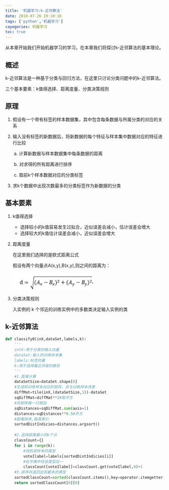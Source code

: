 ```yaml
---
title: '机器学习:k-近邻算法'
date: 2018-07-26 19:10:10
tags: ['python','机器学习']
cayegories: 机器学习
toc: true
---
```




从本章开始我们开始机器学习的学习，在本章我们将探讨k-近邻算法的基本理论。

## 概述

k-近邻算法是一种基于分类与回归方法，在这里只讨论分类问题中的k-近邻算法。

三个基本要素：k值得选择、距离度量、分类决策规则

## 原理

1. 假设有一个带有标签的样本数据集，其中包含每条数据与所属分类的对应的关系

2. 输入没有标签的新数据后，将新数据的每个特征与样本集中数据对应的特征进行比较

   ​    a. 计算新数据与样本数据集中每条数据的距离

   ​    b. 对求得的所有距离进行排序

   ​    c. 取前k个样本数据对应的分类标签

3. 求k个数据中出现次数最多的分类标签作为新数据的分类



## 基本要素

1. k值得选择

   - 选择较小的k值容易发生过拟合，近似误差会减小，估计误差会增大
   - 选择较大的k值估计误差会减小，近似误差会增大

2. 距离度量

   在这里我们选择的是欧式距离公式

   假设有两个向量点A(x,y),B(x,y),则之间的距离为：

   ![](https://github.com/TonyJent/myMachineLearning/blob/master/images/02_kNN/%E8%B7%9D%E7%A6%BB%E5%85%AC%E5%BC%8F.PNG)

3. 分类决策规则

   入实例的 k 个邻近的训练实例中的多数类决定输入实例的类 

## k-近邻算法

```python
def classify0(inX,dataSet,labels,k):
    '''
    intX:用于分类的输入向量
    dataSet:输入的训练样本集
    labels:标签向量
    k:用于选择最近邻居的数目
    '''
    #1.距离计算
    dataSetSize=dataSet.shape[0]
    #生成和训练样本对应的矩阵，并与训练样本求差
    diffMat=tile(inX,(dataSetSize,1))-dataSet
    sqDiffMat=diffMat**2#取平方
    #将矩阵每一行相加
    sqDistances=sqDiffMat.sum(axis=1)
    distances=sqDistances**0.5#开方
    #距离排序,取其索引
    sortedDistIndicies=distances.argsort()

    #2.选择距离最小的k个点
    classCount={}
    for i in range(k):
        #找到该样本的类型
        voteIlabel=labels[sortedDistIndicies[i]]
        #在字典中将该类型加一
        classCount[voteIlabel]=classCount.get(voteIlabel,0)+1
    #3.排序并返回出现最多的类型
    sortedClassCount=sorted(classCount.items(),key=operator.itemgetter(1),reverse=True)
    return sortedClassCount[0][0]

```

